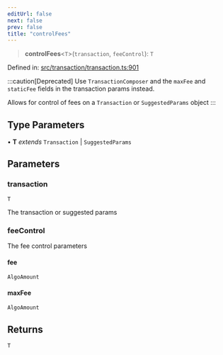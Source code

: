 ```yaml
---
editUrl: false
next: false
prev: false
title: "controlFees"
---
```


> **controlFees**\<`T`\>(`transaction`, `feeControl`): `T`

Defined in: [src/transaction/transaction.ts:901](https://github.com/algorandfoundation/algokit-utils-ts/blob/e57e96ab17213653e656688e8d7251c0107554cf/src/transaction/transaction.ts#L901)

:::caution[Deprecated]
Use `TransactionComposer` and the `maxFee` and `staticFee` fields in the transaction params instead.

Allows for control of fees on a `Transaction` or `SuggestedParams` object
:::

## Type Parameters

• **T** *extends* `Transaction` \| `SuggestedParams`

## Parameters

### transaction

`T`

The transaction or suggested params

### feeControl

The fee control parameters

#### fee

`AlgoAmount`

#### maxFee

`AlgoAmount`

## Returns

`T`
